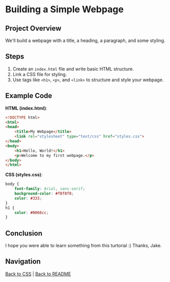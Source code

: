 # Building a Simple Webpage

## Project Overview  
We'll build a webpage with a title, a heading, a paragraph, and some styling.

## Steps  
1. Create an `index.html` file and write basic HTML structure.  
2. Link a CSS file for styling.  
3. Use tags like `<h1>`, `<p>`, and `<link>` to structure and style your webpage.

## Example Code  
**HTML (index.html)**:  
```html
<!DOCTYPE html>
<html>
<head>
    <title>My Webpage</title>
    <link rel="stylesheet" type="text/css" href="styles.css">
</head>
<body>
    <h1>Hello, World!</h1>
    <p>Welcome to my first webpage.</p>
</body>
</html>
```

**CSS (styles.css)**:  
```css
body {
    font-family: Arial, sans-serif;
    background-color: #f0f0f0;
    color: #333;
}
h1 {
    color: #0066cc;
}
```
## Conclusion
I hope you were able to learn something from this turtorial :) Thanks, Jake.
## Navigation  
[Back to CSS](02-css.md) | [Back to README](README.md)
